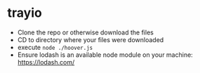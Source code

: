 # trayio

* Clone the repo or otherwise download the files
* CD to directory where your files were downloaded
* execute `node ./hoover.js`
* Ensure lodash is an available node module on your machine: https://lodash.com/

